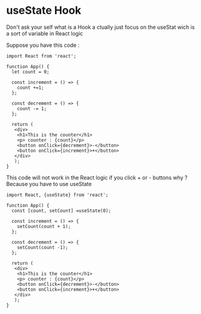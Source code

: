 # useState Hook

Don't ask your self what is a Hook a ctually just focus on the useStat wich is a sort of variable in React logic

Suppose you have this code :

```
import React from 'react';

function App() {
  let count = 0;
  
  const increment = () => {
    count +=1;
  };

  const decrement = () => {
    count -= 1;
  };
  
  return (
   <div>
    <h1>This is the counter</h1>
    <p> counter : {count}</p>
    <button onClick={decrement}>-</button>
    <button onClick={increment}>+</button>
   </div>
   );
}
```

This code will not work in the React logic if you click + or - buttons why ? Because you have to use useState

```
import React, {useState} from 'react';

function App() {
  const [count, setCount] =useState(0);
  
  const increment = () => {
    setCount(count + 1);
  };

  const decrement = () => {
    setCount(count -1);
  };
  
  return (
   <div>
    <h1>This is the counter</h1>
    <p> counter : {count}</p>
    <button onClick={decrement}>-</button>
    <button onClick={increment}>+</button>
   </div>
   );
}
```

